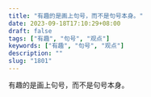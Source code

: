 ```yaml
---
title: "有趣的是画上句号，而不是句号本身。"
date: 2023-09-18T17:10:29+08:00
draft: false
tags: ["有趣", "句号", "观点"]
keywords: ["有趣", "句号", "观点"]
description: ""
slug: "1801"
---
```


有趣的是画上句号，而不是句号本身。